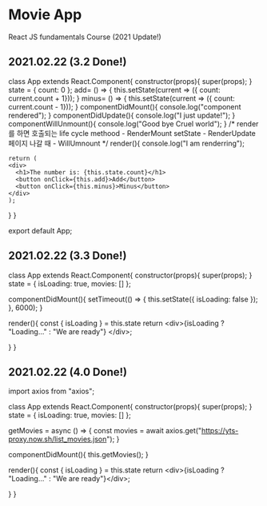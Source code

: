 # Movie App

React JS fundamentals Course (2021 Update!)


## 2021.02.22 (3.2 Done!)

class App extends React.Component{
  constructor(props){
    super(props);
  }
  state = {
    count: 0
  };
  add= () => {
    this.setState(current => ({ count: current.count + 1}));
  }
  minus= () => {
    this.setState(current => ({ count: current.count - 1}));
  }
  componentDidMount(){
    console.log("component rendered");
  }
  componentDidUpdate(){
    console.log("I just update!");
  }
  componentWillUnmount(){
    console.log("Good bye Cruel world");
  }
  /*
  render를 하면 호출되는 life cycle methood - RenderMount
  setState - RenderUpdate
  페이지 나갈 때 - WillUmnount
  */
  render(){
    console.log("I am renderring");

    return (
    <div>
      <h1>The number is: {this.state.count}</h1>
      <button onClick={this.add}>Add</button>
      <button onClick={this.minus}>Minus</button>
    </div>
    );
  }
}

export default App;

## 2021.02.22 (3.3 Done!)

class App extends React.Component{
  constructor(props){
    super(props);
  }
  state = {
    isLoading: true,
    movies: []
  };
  
  componentDidMount(){
    setTimeout(() => {
      this.setState({ isLoading: false });
    }, 6000);
  }
 
  render(){
    const { isLoading } = this.state
    return 	&lt;div&gt;{isLoading ? "Loading..." : "We are ready"}	&lt;/div&gt;;
      
  }
}

## 2021.02.22 (4.0 Done!)
import axios from "axios";

class App extends React.Component{
  constructor(props){
    super(props);
  }
  state = {
    isLoading: true,
    movies: []
  };
  
  getMovies = async () => {
    const movies = await axios.get("https://yts-proxy.now.sh/list_movies.json");
  }

  componentDidMount(){
    this.getMovies();
  }
 
  render(){
    const { isLoading } = this.state
    return &lt;div&gt;{isLoading ? "Loading..." : "We are ready"}&lt;/div&gt;;
      
  }
}
